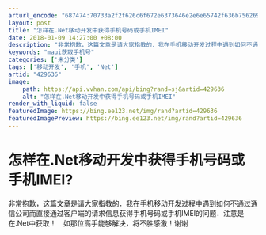 ```yaml
---
arturl_encode: "687474:70733a2f2f626c6f672e6373646e2e6e65742f636b7562696e:616e2f61727469636c652f64657461696c732f343239363336"
layout: post
title: "怎样在.Net移动开发中获得手机号码或手机IMEI"
date: 2018-01-09 14:27:00 +08:00
description: "非常抱歉，这篇文章是请大家指教的．我在手机移动开发过程中遇到如何不通过通信公司而直接"
keywords: "maui获取手机号"
categories: ['未分类']
tags: ['移动开发', '手机', 'Net']
artid: "429636"
image:
    path: https://api.vvhan.com/api/bing?rand=sj&artid=429636
    alt: "怎样在.Net移动开发中获得手机号码或手机IMEI"
render_with_liquid: false
featuredImage: https://bing.ee123.net/img/rand?artid=429636
featuredImagePreview: https://bing.ee123.net/img/rand?artid=429636
---
```


# 怎样在.Net移动开发中获得手机号码或手机IMEI?

非常抱歉，这篇文章是请大家指教的．我在手机移动开发过程中遇到如何不通过通信公司而直接通过客户端的请求信息获得手机号码或手机IMEI的问题．注意是在.Net中获取！　如那位高手能够解决，将不胜感激！谢谢